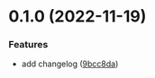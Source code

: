 # 0.1.0 (2022-11-19)


### Features

* add changelog ([9bcc8da](https://github.com/accodepull/greetings-ci/commit/9bcc8da4f50956ab9ac7189e31d60189b37922d2))



